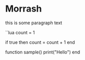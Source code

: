 # Morrash

this is some paragraph text

``lua
count = 1

if true then
    count = count + 1
end

function sample()
    print("Hello")
end
```
